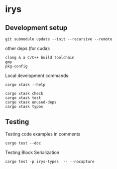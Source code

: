 # irys

## Development setup

```cli
git submodule update --init --recursive --remote
```

other deps (for cuda):

```
clang & a C/C++ build toolchain
gmp
pkg-config
```

Local development commands:

```cli
cargo xtask --help

cargo xtask check
cargo xtask test
cargo xtask unused-deps
cargo xtask typos
```

## Testing

Testing code examples in comments

```cli
cargo test --doc
```

Testing Block Serialization

```cli
cargo test -p irys-types  -- --nocapture
```
